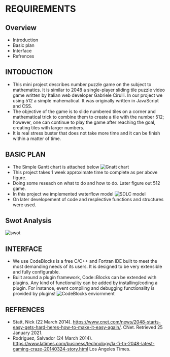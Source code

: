 REQUIREMENTS
============
## Overview 
   * Introduction
   * Basic plan
   * Interface 
   * Refrences 

## INTODUCTION
  * This mini project describes number puzzle game on the subject to mathematics. It is similar to 2048  a single-player sliding tile puzzle video game written by Italian web developer Gabriele Cirulli. In our project we using 512 a simple mahematical. It was originally written in JavaScript and CSS.  
  * The objective of the game is to slide numbered tiles on a corner and mathematical trick to combine them to create a tile with the number 512; however, one can continue to play the game after reaching the goal, creating tiles with larger numbers. 
  * It is real stress buster that does not take more time and it can be finish within a matter of time.
## BASIC PLAN
  * The Simple Gantt chart is attached below
![Gnatt chart](https://github.com/topnotch07/Ltts_mini_project/blob/8e70129331c979a9fc17acae9825f0b2608d926b/1_Requirements./GANTT%20CHART.jpg)
  * This project takes 1 week approximate time to complete as per above figure. 
  * Doing some reseach on what to do and how to do. Later figure out 512 game. 
  * In this project we implemented waterflow model
![SDLC model](https://github.com/topnotch07/Ltts_mini_project/blob/e17cb8959a130a40f04e0e6ccbdb77cd843f76e1/1_Requirements./model.jpg)
  * On later developement of code and resplective functions and structures were used.
## Swot Analysis
![swot](https://github.com/topnotch07/Ltts_mini_project/blob/ca547d1f5fec49dbaed5703609195e592f281776/1_Requirements./swot.jpg)
## INTERFACE 
  * We use CodeBlocks is a free C/C++ and Fortran IDE built to meet the most demanding needs of its users. It is designed to be very extensible and fully configurable. 
  * Built around a plugin framework, Code::Blocks can be extended with plugins. Any kind of functionality can be added by installing/coding a plugin. For instance, event compiling and debugging functionality is provided by plugins!
![CodeBlocks enviornment](https://github.com/topnotch07/Ltts_mini_project/blob/fc44439d9341945652b110e38e8ba5721e181d0b/1_Requirements./codeblocks.jpg)
## REFRENCES
  * Statt, Nick (22 March 2014). https://www.cnet.com/news/2048-starts-easy-gets-hard-heres-how-to-make-it-easy-again/. CNet. Retrieved 25 January 2021.
  * Rodriguez, Salvador (24 March 2014). https://www.latimes.com/business/technology/la-fi-tn-2048-latest-gaming-craze-20140324-story.html Los Angeles Times.
